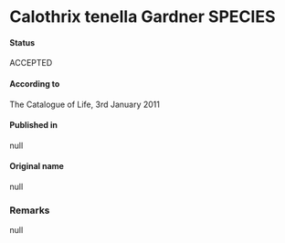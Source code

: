 # Calothrix tenella Gardner SPECIES

#### Status
ACCEPTED

#### According to
The Catalogue of Life, 3rd January 2011

#### Published in
null

#### Original name
null

### Remarks
null